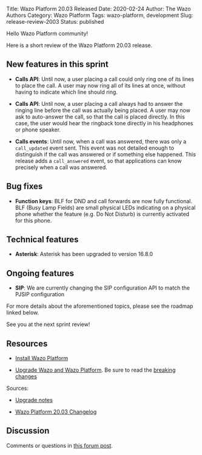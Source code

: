 Title: Wazo Platform 20.03 Released
Date: 2020-02-24
Author: The Wazo Authors
Category: Wazo Platform
Tags: wazo-platform, development
Slug: release-review-2003
Status: published

Hello Wazo Platform community!

Here is a short review of the Wazo Platform 20.03 release.

## New features in this sprint

* **Calls API**: Until now, a user placing a call could only ring one of its lines to place the call. A user may now ring all of its lines at once, without having to indicate which line should ring.

* **Calls API**: Until now, a user placing a call always had to answer the ringing line before the call was actually being placed. A user may now ask to auto-answer the call, so that the call is placed directly. In this case, the user would hear the ringback tone directly in his headphones or phone speaker.

* **Calls events**: Until now, when a call was answered, there was only a `call_updated` event sent. This event was not detailed enough to distinguish if the call was answered or if something else happened. This release adds a `call_answered` event, so that applications can know precisely when a call was answered.

## Bug fixes

* **Function keys**: BLF for DND and call forwards are now fully functional. BLF (Busy Lamp Fields) are small physical LEDs indicating on a physical phone whether the feature (e.g. Do Not Disturb) is currently activated for this phone.

## Technical features

* **Asterisk**: Asterisk has been upgraded to version 16.8.0

## Ongoing features

* **SIP**: We are currently changing the SIP configuration API to match the PJSIP configuration

For more details about the aforementioned topics, please see the roadmap linked below.

See you at the next sprint review!

## Resources

* [Install Wazo Platform](/uc-doc/installation/install-system)

* [Upgrade Wazo and Wazo Platform](/uc-doc/upgrade/introduction). Be sure to read the [breaking changes](http://wazo.readthedocs.io/en/wazo-20.03/upgrade/upgrade_notes.html)

Sources:

* [Upgrade notes](/uc-doc/upgrade/upgrade_notes)

* [Wazo Platform 20.03 Changelog](https://wazo-dev.atlassian.net/issues/?jql=project%3DWAZO%20AND%20fixVersion%3D20.03)

## Discussion

Comments or questions in [this forum post](https://wazo-platform.discourse.group/t/blog-wazo-platform-20-03-released/227).

